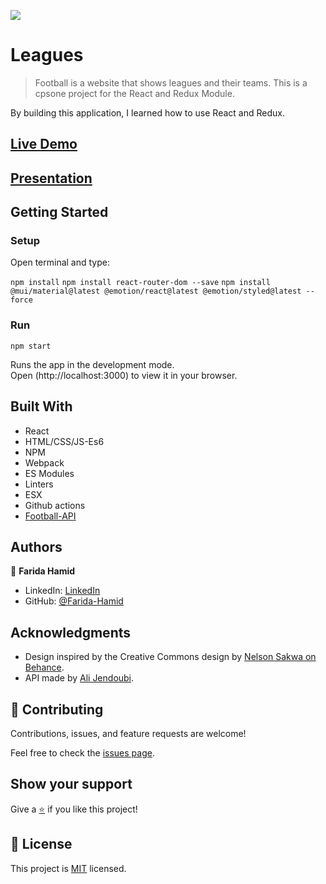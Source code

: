 ![](https://img.shields.io/badge/Microverse-blueviolet)

# Leagues

>Football is a website that shows leagues and their teams. This is a cpsone project for the React and Redux Module.

By building this application, I learned how to use React and Redux.

## [Live Demo](https://Farida-Hamid.github.io/Football-Capstone)

## [Presentation](https://www.loom.com/share/78d25ca9625641e784a438a9b0c3b036)

## Getting Started

### Setup
Open terminal and type:

`npm install`
`npm install react-router-dom --save`
`npm install @mui/material@latest @emotion/react@latest @emotion/styled@latest --force`

### Run
`npm start`

Runs the app in the development mode.\
Open (http://localhost:3000) to view it in your browser.

## Built With

- React
- HTML/CSS/JS-Es6
- NPM
- Webpack
- ES Modules
- Linters
- ESX
- Github actions
- [Football-API](https://github.com/ichala/football-api-microverse)

## Authors

👤 **Farida Hamid**

- LinkedIn: [LinkedIn](https://linkedin.com/in/farida-hamid)
- GitHub: [@Farida-Hamid](https://github.com/Farida-Hamid)

## Acknowledgments
- Design inspired by the Creative Commons design by [Nelson Sakwa on Behance](https://www.behance.net/gallery/31579789/Ballhead-App-(Free-PSDs)).
- API made by [Ali Jendoubi](https://github.com/ichala).

## 🤝 Contributing

Contributions, issues, and feature requests are welcome!

Feel free to check the [issues page](https://github.com/Farida-Hamid/todo-list/issues).

## Show your support

Give a [⭐️](https://github.com/Farida-Hamid/todo-list) if you like this project!

## 📝 License

This project is [MIT](LICENSE) licensed.
